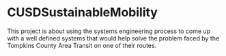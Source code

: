 # CUSDSustainableMobility
This project is about using the systems engineering process to come up with a well defined systems that would help solve the problem faced by the Tompkins County Area Transit on one of their routes.
